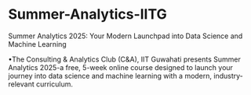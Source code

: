 # Summer-Analytics-IITG
​Summer Analytics 2025: Your Modern Launchpad into Data Science and Machine Learning


​•The Consulting & Analytics Club (C&A), IIT Guwahati presents Summer Analytics 2025-a free, 5-week online course designed to launch your journey into data science and machine learning with a modern, industry-relevant curriculum.
